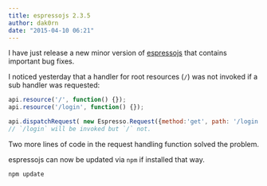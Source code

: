 ```yaml
---
title: espressojs 2.3.5
author: dak0rn
date: "2015-04-10 06:21"
---
```


I have just release a new minor version of [espressojs](https://github.com/dak0rn/espressojs)
that contains important bug fixes.

I noticed yesterday that a handler for root resources (`/`) was not invoked
if a sub handler was requested:

```javascript
api.resource('/', function() {});
api.resource('/login', function() {});

api.dispatchRequest( new Espresso.Request({method:'get', path: '/login'}) );
// `/login` will be invoked but `/` not.
```

Two more lines of code in the request handling function solved the problem.

espressojs can now be updated via `npm` if installed that way.

```bash
npm update
```
